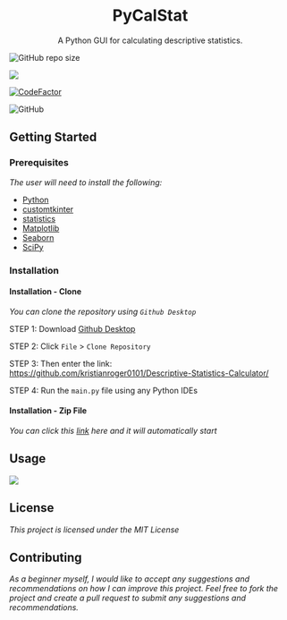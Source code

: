 <h1 align="center">
  PyCalStat
</h1>

<p align="Center">
  A Python GUI for calculating descriptive statistics.
 </p>

<img alt="GitHub repo size" src="https://img.shields.io/github/repo-size/DataAnalystOnSteriods/Descriptive-Statistics-Calculator?color=%232FA572&logo=%232FA572&logoColor=%232FA572">

<a href="https://visitorbadge.io/status?path=DataAnalystOnSteriods%2FDescriptive-Statistics-Calculator"><img src="https://api.visitorbadge.io/api/visitors?path=DataAnalystOnSteriods%2FDescriptive-Statistics-Calculator&label=visitors&countColor=%232fa572&style=flat&labelStyle=lower" /></a>

<a href="https://www.codefactor.io/repository/github/dataanalystonsteriods/descriptive-statistics-calculator"><img src="https://www.codefactor.io/repository/github/dataanalystonsteriods/descriptive-statistics-calculator/badge" alt="CodeFactor" /></a>
  
<img alt="GitHub" src="https://img.shields.io/github/license/DataAnalystOnSteriods/Descriptive-Statistics-Calculator?color=%232FA572&logo=%232FA572&logoColor=%232FA572">



## Getting Started

### Prerequisites

*The user will need to install the following:*
- [Python](https://www.python.org/downloads/)
- [customtkinter](https://pypi.org/project/customtkinter/0.3/)
- [statistics](https://pypi.org/project/statistics/)
- [Matplotlib](https://pypi.org/project/matplotlib/)
- [Seaborn](https://pypi.org/project/seaborn/)
- [SciPy](https://scipy.org/install/)

### Installation

#### Installation - Clone
*You can clone the repository using ```Github Desktop```*

STEP 1: Download [Github Desktop](https://desktop.github.com)

STEP 2: Click ```File``` > ```Clone Repository```

STEP 3: Then enter the link: https://github.com/kristianroger0101/Descriptive-Statistics-Calculator/

STEP 4: Run the ```main.py``` file using any Python IDEs

#### Installation - Zip File
*You can click this [link](https://github.com/kristianroger0101/Descriptive-Statistics-Calculator/archive/refs/heads/main.zip) here and it will automatically start*

## Usage

![](https://github.com/kristianroger0101/Descriptive-Statistics-Calculator/blob/main/calculate_statistics/gifs/usage.gif)

## License
*This project is licensed under the MIT License*

## Contributing

*As a beginner myself, I would like to accept any suggestions and recommendations on how I can improve this project. Feel free to fork the project and create a pull request to submit any suggestions and recommendations.*
